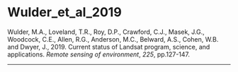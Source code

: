 # Wulder_et_al_2019
Wulder, M.A., Loveland, T.R., Roy, D.P., Crawford, C.J., Masek, J.G., Woodcock, C.E., Allen, R.G., Anderson, M.C., Belward, A.S., Cohen, W.B. and Dwyer, J., 2019. Current status of Landsat program, science, and applications. _Remote sensing of environment_, _225_, pp.127-147.

---
